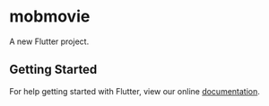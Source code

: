 # mobmovie

A new Flutter project.

## Getting Started

For help getting started with Flutter, view our online
[documentation](https://flutter.io/).

